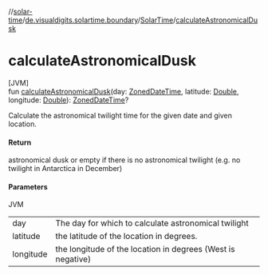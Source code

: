 //[solar-time](../../../index.md)/[de.visualdigits.solartime.boundary](../index.md)/[SolarTime](index.md)/[calculateAstronomicalDusk](calculate-astronomical-dusk.md)

# calculateAstronomicalDusk

[JVM]\
fun [calculateAstronomicalDusk](calculate-astronomical-dusk.md)(day: [ZonedDateTime](https://docs.oracle.com/javase/8/docs/api/java/time/ZonedDateTime.html), latitude: [Double](https://kotlinlang.org/api/latest/jvm/stdlib/kotlin/-double/index.html), longitude: [Double](https://kotlinlang.org/api/latest/jvm/stdlib/kotlin/-double/index.html)): [ZonedDateTime](https://docs.oracle.com/javase/8/docs/api/java/time/ZonedDateTime.html)?

Calculate the astronomical twilight time for the given date and given location.

#### Return

astronomical dusk or empty if there is no astronomical twilight (e.g. no twilight in Antarctica in December)

#### Parameters

JVM

| | |
|---|---|
| day | The day for which to calculate astronomical twilight |
| latitude | the latitude of the location in degrees. |
| longitude | the longitude of the location in degrees (West is negative) |
